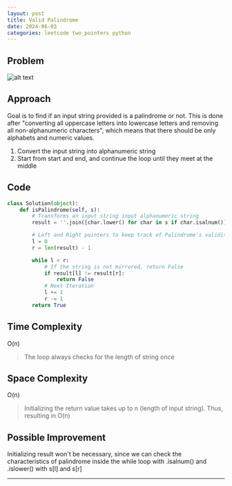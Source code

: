 ```yaml
---
layout: post
title: Valid Palindrome
date: 2024-06-03
categories: leetcode two_pointers python
---
```


## Problem
![alt text](/blog/public/img/ValidPalindrome.png)

## Approach
Goal is to find if an input string provided is a palindrome or not. This is done after "converting all uppercase letters into lowercase letters and removing all non-alphanumeric characters", which means that there should be only alphabets and numeric values.

1. Convert the input string into alphanumeric string
2. Start from start and end, and continue the loop until they meet at the middle

## Code
```python
class Solution(object):
    def isPalindrome(self, s):
        # Transforms an input string input alphanumeric string
        result = ''.join([char.lower() for char in s if char.isalnum()])

        # Left and Right pointers to keep track of Palindrome's validity
        l = 0
        r = len(result) - 1

        while l < r:
            # If the string is not mirrored, return False
            if result[l] != result[r]:
                return False
            # Next Iteration
            l += 1
            r -= 1
        return True
```

## Time Complexity
O(n)
> The loop always checks for the length of string once

## Space Complexity
O(n)
> Initializing the return value takes up to n (length of input string). Thus, resulting in O(n)

## Possible Improvement
Initializing result won't be necessary, since we can check the characteristics of palindrome inside the while loop with .isalnum() and .islower() with s[l] and s[r]

---